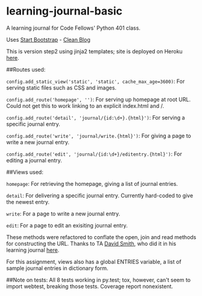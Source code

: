 # learning-journal-basic

A learning journal for Code Fellows' Python 401 class. 

Uses [Start Bootstrap](http://startbootstrap.com/) - [Clean Blog](http://startbootstrap.com/template-overviews/clean-blog/)

This is version step2 using jinja2 templates; site is deployed on Heroku [here](https://learning-journal-step2.herokuapp.com/).

##Routes used:

`config.add_static_view('static', 'static', cache_max_age=3600)`: For serving static files such as CSS and images.

`config.add_route('homepage', '')`: For serving up homepage at root URL. Could not get this to work linking to an explicit index.html and /.

`config.add_route('detail', 'journal/{id:\d+}.{html}')`: For serving a specific journal entry.

`config.add_route('write', 'journal/write.{html}')`: For giving a page to write a new journal entry.

`config.add_route('edit', 'journal/{id:\d+}/editentry.{html}')`: For editing a journal entry.


##Views used:

`homepage`: For retrieving the homepage, giving a list of journal entries.

`detail`: For delivering a specific journal entry. Currently hard-coded to give the newest entry.

`write`: For a page to write a new journal entry.

`edit`: For a page to edit an exisiting journal entry.

These methods were refactored to conflate the open, join and read methods for constructing the URL. Thanks to TA [David Smith](https://github.com/Bl41r), who did it in his learning journal [here](https://github.com/Bl41r/learning-journal-python/blob/step1/website/views.py).

For this assignment, views also has a global ENTRIES variable, a list of sample journal entries in dictionary form.

##Note on tests:
All 8 tests working in py.test; tox, however, can't seem to import webtest, breaking those tests. Coverage report nonexistent.